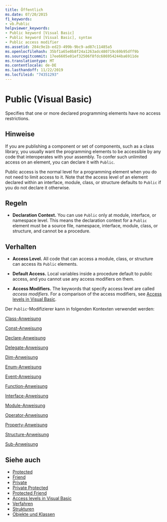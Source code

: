 ```yaml
---
title: Öffentlich
ms.date: 07/20/2015
f1_keywords:
- vb.Public
helpviewer_keywords:
- Public keyword [Visual Basic]
- Public keyword [Visual Basic], syntax
- Public access modifier
ms.assetid: 284c9e1b-ed23-499b-9bc9-ad87c11485a5
ms.openlocfilehash: 35bf1a65e0b8f24a1263adc480719c69b95dff9b
ms.sourcegitcommit: 17ee6605e01ef32506f8fdc686954244ba6911de
ms.translationtype: MT
ms.contentlocale: de-DE
ms.lasthandoff: 11/22/2019
ms.locfileid: "74351293"
---
```

# <a name="public-visual-basic"></a>Public (Visual Basic)
Specifies that one or more declared programming elements have no access restrictions.  
  
## <a name="remarks"></a>Hinweise  
 If you are publishing a component or set of components, such as a class library, you usually want the programming elements to be accessible by any code that interoperates with your assembly. To confer such unlimited access on an element, you can declare it with `Public`.  
  
 Public access is the normal level for a programming element when you do not need to limit access to it. Note that the access level of an element declared within an interface, module, class, or structure defaults to `Public` if you do not declare it otherwise.  
  
## <a name="rules"></a>Regeln  
  
- **Declaration Context.** You can use `Public` only at module, interface, or namespace level. This means the declaration context for a `Public` element must be a source file, namespace, interface, module, class, or structure, and cannot be a procedure.  
  
## <a name="behavior"></a>Verhalten  
  
- **Access Level.** All code that can access a module, class, or structure can access its `Public` elements.  
  
- **Default Access.** Local variables inside a procedure default to public access, and you cannot use any access modifiers on them.  
  
- **Access Modifiers.** The keywords that specify access level are called *access modifiers*. For a comparison of the access modifiers, see [Access levels in Visual Basic](../../../visual-basic/programming-guide/language-features/declared-elements/access-levels.md).  
  
 Der `Public`-Modifizierer kann in folgenden Kontexten verwendet werden:  
  
 [Class-Anweisung](../../../visual-basic/language-reference/statements/class-statement.md)  
  
 [Const-Anweisung](../../../visual-basic/language-reference/statements/const-statement.md)  
  
 [Declare-Anweisung](../../../visual-basic/language-reference/statements/declare-statement.md)  
  
 [Delegate-Anweisung](../../../visual-basic/language-reference/statements/delegate-statement.md)  
  
 [Dim-Anweisung](../../../visual-basic/language-reference/statements/dim-statement.md)  
  
 [Enum-Anweisung](../../../visual-basic/language-reference/statements/enum-statement.md)  
  
 [Event-Anweisung](../../../visual-basic/language-reference/statements/event-statement.md)  
  
 [Function-Anweisung](../../../visual-basic/language-reference/statements/function-statement.md)  
  
 [Interface-Anweisung](../../../visual-basic/language-reference/statements/interface-statement.md)  
  
 [Module-Anweisung](../../../visual-basic/language-reference/statements/module-statement.md)  
  
 [Operator-Anweisung](../../../visual-basic/language-reference/statements/operator-statement.md)  
  
 [Property-Anweisung](../../../visual-basic/language-reference/statements/property-statement.md)  
  
 [Structure-Anweisung](../../../visual-basic/language-reference/statements/structure-statement.md)  
  
 [Sub-Anweisung](../../../visual-basic/language-reference/statements/sub-statement.md)  
  
## <a name="see-also"></a>Siehe auch

- [Protected](../../../visual-basic/language-reference/modifiers/protected.md)
- [Friend](../../../visual-basic/language-reference/modifiers/friend.md)
- [Private](../../../visual-basic/language-reference/modifiers/private.md)
- [Private Protected](private-protected.md)
- [Protected Friend](protected-friend.md)
- [Access levels in Visual Basic](../../../visual-basic/programming-guide/language-features/declared-elements/access-levels.md)
- [Verfahren](../../../visual-basic/programming-guide/language-features/procedures/index.md)
- [Strukturen](../../../visual-basic/programming-guide/language-features/data-types/structures.md)
- [Objekte und Klassen](../../../visual-basic/programming-guide/language-features/objects-and-classes/index.md)
